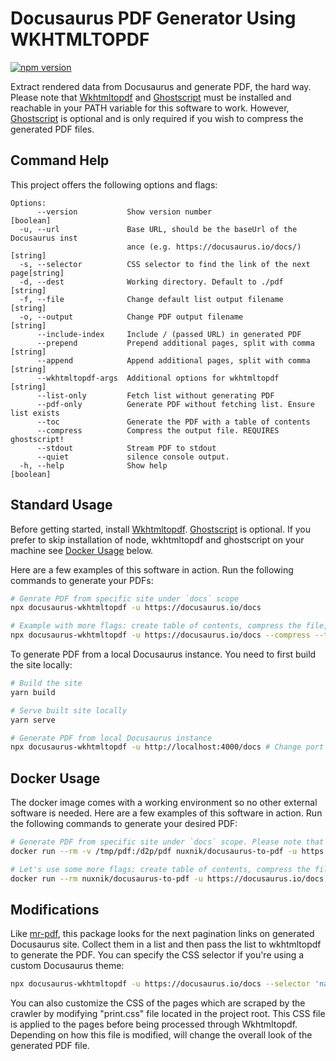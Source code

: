 # Docusaurus PDF Generator Using WKHTMLTOPDF

[![npm version](https://img.shields.io/npm/v/docusaurus-wkhtmltopdf.svg?style=flat)](https://www.npmjs.com/package/docusaurus-wkhtmltopdf)

Extract rendered data from Docusaurus and generate PDF, the hard way. Please note that [Wkhtmltopdf](https://wkhtmltopdf.org) and [Ghostscript](https://www.ghostscript.com/) must be installed and reachable in your PATH variable for this software to work. However, [Ghostscript](https://www.ghostscript.com/) is optional and is only required if you wish to compress the generated PDF files.

## Command Help

This project offers the following options and flags:
```
Options:
      --version           Show version number                          [boolean]
  -u, --url               Base URL, should be the baseUrl of the Docusaurus inst
                          ance (e.g. https://docusaurus.io/docs/)       [string]
  -s, --selector          CSS selector to find the link of the next page[string]
  -d, --dest              Working directory. Default to ./pdf           [string]
  -f, --file              Change default list output filename           [string]
  -o, --output            Change PDF output filename                    [string]
      --include-index     Include / (passed URL) in generated PDF
      --prepend           Prepend additional pages, split with comma    [string]
      --append            Append additional pages, split with comma     [string]
      --wkhtmltopdf-args  Additional options for wkhtmltopdf            [string]
      --list-only         Fetch list without generating PDF
      --pdf-only          Generate PDF without fetching list. Ensure list exists
      --toc               Generate the PDF with a table of contents
      --compress          Compress the output file. REQUIRES ghostscript!
      --stdout            Stream PDF to stdout
      --quiet             silence console output.
  -h, --help              Show help                                    [boolean]
```

## Standard Usage

Before getting started, install [Wkhtmltopdf](https://wkhtmltopdf.org). [Ghostscript](https://www.ghostscript.com/) is optional. If you prefer to skip installation of node, wkhtmltopdf and ghostscript on your machine see [Docker Usage](#docker-usage) below.

Here are a few examples of this software in action. Run the following commands to generate your PDFs:

```bash
# Genrate PDF from specific site under `docs` scope
npx docusaurus-wkhtmltopdf -u https://docusaurus.io/docs

# Example with more flags: create table of contents, compress the file, and pipe to stdout
npx docusaurus-wkhtmltopdf -u https://docusaurus.io/docs --compress --toc --stdout > documentation.pdf
```

To generate PDF from a local Docusaurus instance. You need to first build the site locally:

```bash
# Build the site
yarn build

# Serve built site locally
yarn serve

# Generate PDF from local Docusaurus instance
npx docusaurus-wkhtmltopdf -u http://localhost:4000/docs # Change port to your serving port
```

## Docker Usage

The docker image comes with a working environment so no other external software is needed. Here are a few examples of this software in action. Run the following commands to generate your desired PDF:

```bash
# Generate PDF from specific site under `docs` scope. Please note that the folder with the generated file can be found in /tmp/pdf
docker run --rm -v /tmp/pdf:/d2p/pdf nuxnik/docusaurus-to-pdf -u https://docusaurus.io/docs

# Let's use some more flags: create table of contents, compress the file, and pipe from stdout to documentation.pdf
docker run --rm nuxnik/docusaurus-to-pdf -u https://docusaurus.io/docs --toc --compress --stdout > documentation.pdf
```

## Modifications

Like [mr-pdf](https://github.com/kohheepeace/mr-pdf), this package looks for the next pagination links on generated Docusaurus site. Collect them in a list and then pass the list to wkhtmltopdf to generate the PDF. You can specify the CSS selector if you're using a custom Docusaurus theme:

```bash
npx docusaurus-wkhtmltopdf -u https://docusaurus.io/docs --selector 'nav.custom-pagination-item--next > a'
```
You can also customize the CSS of the pages which are scraped by the crawler by modifying "print.css" file located in the project root. This CSS file is applied to the pages before being processed through Wkhtmltopdf. Depending on how this file is modified, will change the overall look of the generated PDF file.
